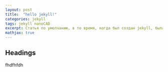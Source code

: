 ```yaml
---
layout: post
title:  "hello jekyll!"
categories: jekyll
tags: jekyll nanoCAD
excerpt: Статья по умолчанию, в то время, когда был создан jekyll, была бессмысленной, и я ее не удалил. Оставьте на память.。
mathjax: true
---
```


## Headings

fhdfhfdh

